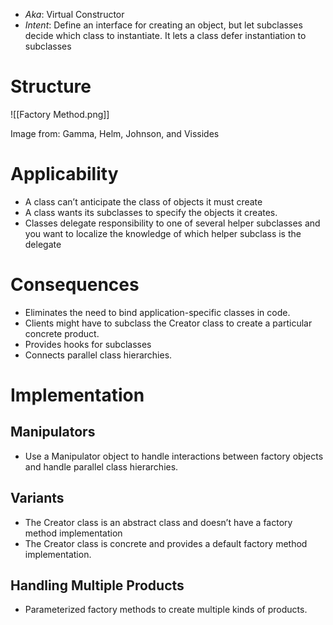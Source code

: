 * *Aka*: Virtual Constructor
* *Intent*: Define an interface for creating an object, but let subclasses decide which class to instantiate. It lets a class defer instantiation to subclasses
# Structure
![[Factory Method.png]]<figcaption> Image from: Gamma, Helm, Johnson, and Vissides </figcaption>

# Applicability
* A class can’t anticipate the class of objects it must create
* A class wants its subclasses to specify the objects it creates.
* Classes delegate responsibility to one of several helper subclasses and you want to localize the knowledge of which helper subclass is the delegate

# Consequences
* Eliminates the need to bind application-specific classes in code.
* Clients might have to subclass the Creator class to create a particular concrete product.
* Provides hooks for subclasses
* Connects parallel class hierarchies.

# Implementation
## Manipulators 
* Use a Manipulator object to handle interactions between factory objects and handle parallel class hierarchies.

## Variants
* The Creator class is an abstract class and doesn’t have a factory method implementation
* The Creator class is concrete and provides a default factory method implementation.

## Handling Multiple Products
* Parameterized factory methods to create multiple kinds of products.